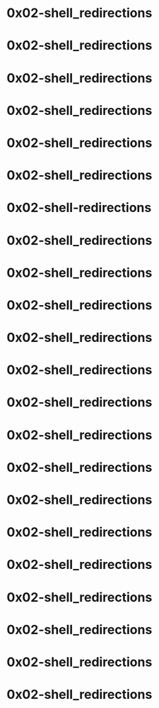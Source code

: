 # 0x02-shell_redirections 
# 0x02-shell_redirections
# 0x02-shell_redirections 
# 0x02-shell_redirections
# 0x02-shell_redirections 
# 0x02-shell_redirections
# 0x02-shell-redirections 
# 0x02-shell_redirections 
# 0x02-shell_redirections
# 0x02-shell_redirections 
# 0x02-shell_redirections 
# 0x02-shell_redirections 
# 0x02-shell_redirections 
# 0x02-shell_redirections
# 0x02-shell_redirections 
# 0x02-shell_redirections 
# 0x02-shell_redirections
# 0x02-shell_redirections 
# 0x02-shell_redirections 
# 0x02-shell_redirections 
# 0x02-shell_redirections 
# 0x02-shell_redirections
